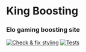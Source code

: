 # King Boosting

### Elo gaming boosting site

[![Check & fix styling](https://github.com/CaddyDz/KingBoosting/actions/workflows/style.yml/badge.svg)](https://github.com/CaddyDz/KingBoosting/actions/workflows/style.yml)
[![Tests](https://github.com/CaddyDz/KingBoosting/actions/workflows/test.yml/badge.svg)](https://github.com/CaddyDz/KingBoosting/actions/workflows/test.yml)

